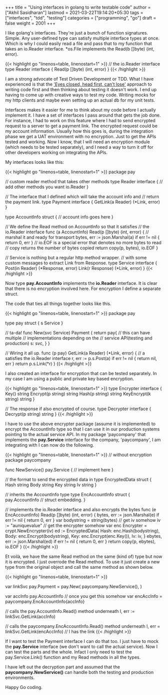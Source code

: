 +++
title = "Using interfaces in golang to write testable code"
author = ["Akhil Sasidharan"]
lastmod = 2021-03-22T19:14:20+05:30
tags = ["interfaces", "tdd", "testing"]
categories = ["programming", "go"]
draft = false
weight = 2001
+++

I like golang's interfaces. They're just a bunch of function signatures. Simple.
Any user-defined type can satisfy multiple interface types at once. Which is why
I could easily read a file and pass that to my function that takes an io.Reader
interface. \*os.File implements the Read(b []byte) (int, error).

<a id="code-snippet--io.Reader"></a>
{{< highlight go "linenos=table, linenostart=1" >}}
// the io.Reader interface
type Reader interface {
	Read(p []byte) (int, error)
}
{{< /highlight >}}

I am a strong advocate of Test Driven Development or TDD. What I have
experienced is that the ['Eyes closed, head first, can't lose'](https://www.youtube.com/watch?v=WVIGAD5Kb70) approach to
writing code first and then thinking about testing it doesn't work. I end up
having to come up with creative ways to test my code. Writing mocks for my http
clients and maybe even setting up an actual db for my unit tests.

Interfaces makes it easier for me to think about my code before I actually
implement it. I have a set of interfaces I pass around that gets the job done.
For instance, I had to work on this feature where I had to send encrypted
request to a server to get a payment link. The encrypted request could be my
account information. Usually how this goes is, during the integration phase we
get a UAT environment with no encryption. Just to get the APIs tested and
working. Now I know, that I will need an encryption module (which needs to be
tested separately), and I need a way to turn it off for other developers working
on integrating the APIs.

My interfaces looks like this:

<a id="code-snippet--Eg1"></a>
{{< highlight go "linenos=table, linenostart=1" >}}
package pay

// custom reader method that takes other methods
type Reader interface {
	// add other methods you want
	io.Reader
}

// The interface that I defined which will take the account info and
// return the payment link.
type Payment interface {
	GetLink(a Reader) (*Link, error)
}

type AccountInfo struct {
	// account info goes here
}

// We define the Read method on AccountInfo so that it satisfies
// the io.Reader interface
func (a AccountInfo) Read(p []byte) (int, error) {
	// marshal it and ready for transport
	bytes, err := json.Marshal(a)
	if err != nil {
		return 0, err
	}
	// io.EOF is a special error that denotes no more bytes to read
	// copy returns the number of bytes copied
	return copy(p, bytes), io.EOF
}

// Service is nothing but a regular http method wrapper.
// with some custom messages to extract Link from Response.
type Service interface {
	Post(in Reader) (*Response, error)
	Link(r Response) (*Link, error)
}
{{< /highlight >}}

Now type **pay.AccountInfo** implements the **io.Reader** interface. It is clear
that there is no encryption involved here. For encryption I define a separate
struct.

The code that ties all things together looks like this.

<a id="code-snippet--Eg2"></a>
{{< highlight go "linenos=table, linenostart=1" >}}
package pay

type pay struct {
	s Service
}

// ta-da!
func New(svc Service) Payment {
	return pay{
		// this can have multiple
		// implementations depending on the
		// service API(testing and production)
		s: svc,
	}
}

// Wiring it all up.
func (p pay) GetLink(a Reader) (*Link, error) {
	// a satisfies the io.Reader interface
	r, err := p.s.Post(a)
	if err != nil {
		return nil, err
	}
	return p.s.Link(*r)
}
{{< /highlight >}}

I also created an interface for encryption that can be tested
separately. In my case I am using a public and private key based encryption.

<a id="code-snippet--Eg4"></a>
{{< highlight go "linenos=table, linenostart=1" >}}
type Encrypter interface {
	Key() string
	Encrypt(p string) string
	Hash(p string) string
	KeyEncrypt(k string) string
}

// The response if also encrypted of course.
type Decrypter interface {
	Decrypt(p string) string
}
{{< /highlight >}}

I have to use the above encrypter package (assume it is implemented) to
encrypt the AccountInfo type so that I can use it in our production systems
pointing to the actual service API. In my package 'paycompany' that
implements the **pay.Service** interface for the company, 'paycompany', I am
integrating with I can now do the following.

<a id="code-snippet--Eg3"></a>
{{< highlight go "linenos=table, linenostart=1" >}}
// without encryption
package paycompany

func NewService() pay.Service {
	// implement here
}

// the format to send the encrypted data in
type EncryptedData struct {
	Hash string
	Body string
	Key  string
	Iv   string
}

// inherits the AccountInfo type
type EncAccountInfo struct {
	pay.AccountInfo // struct embedding.
}

// implements the io.Reader interface and also encrypts the bytes
func (e EncAccountInfo) Read(p []byte) (int, error) {
	bytes, err := json.Marshal(e)
	if err != nil {
		return 0, err
	}
	var bodystring = string(bytes)
	// get iv somehow
	iv := "auniquevalue"
	// get the encrypter somehow
	var enc Encrypter = crypt.NewEncrypter(iv)
	ed := EncryptedData{
		Hash: enc.Hash(bodystring),
		Body: enc.Encrypt(bodystring),
		Key:  enc.Encrypt(enc.Key()),
		Iv:   iv,
	}
	ebytes, err := json.Marshal(ed)
	if err != nil {
		return 0, err
	}
	return copy(p, ebytes), io.EOF
}
{{< /highlight >}}

Et voilà, we have the same Read method on the same (kind of) type but now it is
encrypted. I just overrode the Read method. To use it just create a new type from
the original object and call the same method as shown below.

<a id="code-snippet--Eg5"></a>
{{< highlight go "linenos=table, linenostart=1" >}}

var linkSvc pay.Payment = pay.New(
	paycompany.NewService(),
)

var accInfo pay.AccountInfo // once you get this somehow
var encAccInfo = paycompany.EncAccountInfo{accInfo}

// calls the pay.AccountInfo.Read() method underneath
l, err := linkSvc.GetLink(accInfo)

// calls the paycompany.EncAccountInfo.Read() method underneath
l, err = linkSvc.GetLink(encAccInfo)
// l  has the link
{{< /highlight >}}

If I want to test the Payment interface I can do that too. I just have to mock
the **pay.Service** interface (we don't want to call the actual service). Now I
can test the parts and the whole. Infact I only need to test the
pay.Service.Link() function and my Read methods in all the types.

I have left out the decryption part and assumed that the
**paycompany.NewService()** can handle both the testing and production
environments.

Happy Go coding.
